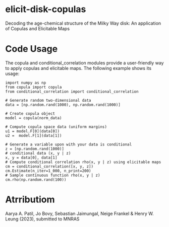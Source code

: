 # elicit-disk-copulas
Decoding the age-chemical structure of the Milky Way disk:
An application of Copulas and Elicitable Maps

# Code Usage
The copula and conditional_correlation modules provide a user-friendly way to apply copulas and elicitable maps. The following example shows its usage:
```
import numpy as np
from copula import copula
from conditional_correlation import conditional_correlation

# Generate random two-dimensional data
data = [np.random.rand(1000), np.random.rand(1000)]

# Create copula object
model = copula(norm_data)

# Compute copula space data (uniform margins)
u1 = model.F[0](data[0])
u2 =  model.F[1](data[1])

# Generate a variable upon with your data is conditional
z = [np.random.rand(1000)]
# conditional data (x, y | z)
x, y = data[0], data[1]
# Compute conditional correlation rho(x, y | z) using elicitable maps
cm = conditional_correlation([x, y, z])
cm.Estimate(n_iter=1_000, n_print=200)
# Sample continuous function rho(x, y | z)
cm.rho(np.random.rand(100))
```

# Atrributiom
Aarya A. Patil, Jo Bovy, Sebastian Jaimungal, Neige Frankel & Henry W. Leung (2023), submitted to MNRAS